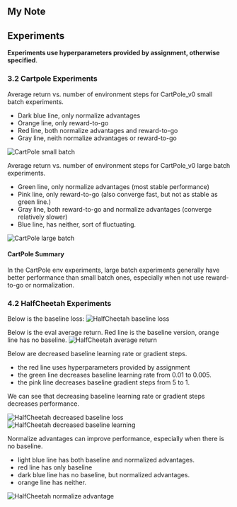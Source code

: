 ## My Note

## Experiments
**Experiments use hyperparameters provided by assignment, otherwise specified**.

### 3.2 Cartpole Experiments
Average return vs. number of environment steps for CartPole_v0 small batch experiments. 
* Dark blue line, only normalize advantages
* Orange line, only reward-to-go
* Red line, both normalize advantages and reward-to-go
* Gray line, neith normalize advantages or reward-to-go

![CartPole small batch](https://github.com/wuwowuyi/Berkeley-CS285-Deep-Reinforcement-Learning/blob/learning/hw2/cartpole_small.png)

Average return vs. number of environment steps for CartPole_v0 large batch experiments.
* Green line, only normalize advantages (most stable performance)
* Pink line, only reward-to-go (also converge fast, but not as stable as green line.)
* Gray line, both reward-to-go and normalize advantages (converge relatively slower)
* Blue line, has neither, sort of fluctuating. 

![CartPole large batch](https://github.com/wuwowuyi/Berkeley-CS285-Deep-Reinforcement-Learning/blob/learning/hw2/cartpole_large.png)

#### CartPole Summary
In the CartPole env experiments, large batch experiments generally have better performance than small batch ones, especially when not use reward-to-go or normalization.

### 4.2 HalfCheetah Experiments
Below is the baseline loss:
![HalfCheetah baseline loss](https://github.com/wuwowuyi/Berkeley-CS285-Deep-Reinforcement-Learning/blob/learning/hw2/baseline_loss.png)

Below is the eval average return. Red line is the baseline version, orange line has no baseline.
![HalfCheetah average return](https://github.com/wuwowuyi/Berkeley-CS285-Deep-Reinforcement-Learning/blob/learning/hw2/eval_average_return.png)

Below are decreased baseline learning rate or gradient steps.
* the red line uses hyperparameters provided by assignment
* the green line decreases baseline learning rate from 0.01 to 0.005.
* the pink line decreases baseline gradient steps from 5 to 1.

We can see that decreasing baseline learning rate or gradient steps decreases performance.

![HalfCheetah decreased baseline loss](https://github.com/wuwowuyi/Berkeley-CS285-Deep-Reinforcement-Learning/blob/learning/hw2/decreased_learning_loss.png)
![HalfCheetah decreased baseline learning](https://github.com/wuwowuyi/Berkeley-CS285-Deep-Reinforcement-Learning/blob/learning/hw2/decreased_learning.png)

Normalize advantages can improve performance, especially when there is no baseline.
* light blue line has both baseline and normalized advantages.
* red line has only baseline
* dark blue line has no baseline, but normalized advantages.
* orange line has neither.

![HalfCheetah normalize advantage](https://github.com/wuwowuyi/Berkeley-CS285-Deep-Reinforcement-Learning/blob/learning/hw2/normalize_advantage.png)






